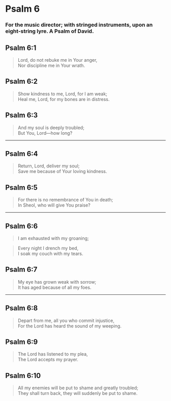 # Psalm 6

### For the music director; with stringed instruments, upon an eight-string lyre. A Psalm of David.

## Psalm 6:1

> Lord, do not rebuke me in Your anger,  
> Nor discipline me in Your wrath.

## Psalm 6:2

> Show kindness to me, Lord, for I am weak;  
> Heal me, Lord, for my bones are in distress.

## Psalm 6:3

> And my soul is deeply troubled;  
> But You, Lord—how long?

---

## Psalm 6:4

> Return, Lord, deliver my soul;  
> Save me because of Your loving kindness.

## Psalm 6:5

> For there is no remembrance of You in death;  
> In Sheol, who will give You praise?

---

## Psalm 6:6

> I am exhausted with my groaning;

> Every night I drench my bed,  
> I soak my couch with my tears.

## Psalm 6:7

> My eye has grown weak with sorrow;  
> It has aged because of all my foes.

---

## Psalm 6:8

> Depart from me, all you who commit injustice,  
> For the Lord has heard the sound of my weeping.

## Psalm 6:9

> The Lord has listened to my plea,  
> The Lord accepts my prayer.

## Psalm 6:10

> All my enemies will be put to shame and greatly troubled;  
> They shall turn back, they will suddenly be put to shame.
